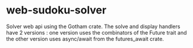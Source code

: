 # web-sudoku-solver
Solver web api using the Gotham crate. The solve and display handlers have 2 versions : one version uses the combinators of the Future trait and the other version uses async/await from the futures_await crate. 

